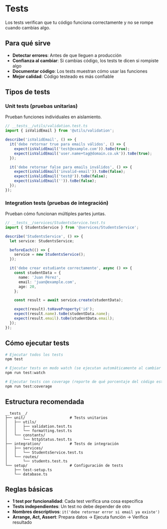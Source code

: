 # Tests

Los tests verifican que tu código funciona correctamente y no se rompe cuando cambias algo.

## Para qué sirve

- **Detectar errores**: Antes de que lleguen a producción
- **Confianza al cambiar**: Si cambias código, los tests te dicen si rompiste algo
- **Documentar código**: Los tests muestran cómo usar las funciones
- **Mejor calidad**: Código testeado es más confiable

## Tipos de tests

### Unit tests (pruebas unitarias)

Prueban funciones individuales en aislamiento.

```typescript
// __tests__/utils/validation.test.ts
import { isValidEmail } from '@utils/validation';

describe('isValidEmail', () => {
  it('debe retornar true para emails válidos', () => {
    expect(isValidEmail('test@example.com')).toBe(true);
    expect(isValidEmail('user.name+tag@domain.co.uk')).toBe(true);
  });

  it('debe retornar false para emails inválidos', () => {
    expect(isValidEmail('invalid-email')).toBe(false);
    expect(isValidEmail('test@')).toBe(false);
    expect(isValidEmail('')).toBe(false);
  });
});
```

### Integration tests (pruebas de integración)

Prueban cómo funcionan múltiples partes juntas.

```typescript
// __tests__/services/StudentsService.test.ts
import { StudentsService } from '@services/StudentsService';

describe('StudentsService', () => {
  let service: StudentsService;

  beforeEach(() => {
    service = new StudentsService();
  });

  it('debe crear estudiante correctamente', async () => {
    const studentData = {
      name: 'Juan Pérez',
      email: 'juan@example.com',
      age: 20,
    };

    const result = await service.create(studentData);

    expect(result).toHaveProperty('id');
    expect(result.name).toBe(studentData.name);
    expect(result.email).toBe(studentData.email);
  });
});
```

## Cómo ejecutar tests

```bash
# Ejecutar todos los tests
npm test

# Ejecutar tests en modo watch (se ejecutan automáticamente al cambiar archivos)
npm run test:watch

# Ejecutar tests con coverage (reporte de qué porcentaje del código está testeado)
npm run test:coverage
```

## Estructura recomendada

```
__tests__/
├── unit/                    # Tests unitarios
│   ├── utils/
│   │   ├── validation.test.ts
│   │   └── formatting.test.ts
│   └── constants/
│       └── httpStatus.test.ts
├── integration/             # Tests de integración
│   ├── services/
│   │   └── StudentsService.test.ts
│   └── routes/
│       └── students.test.ts
└── setup/                   # Configuración de tests
    ├── test-setup.ts
    └── database.ts
```

## Reglas básicas

- **1 test por funcionalidad**: Cada test verifica una cosa específica
- **Tests independientes**: Un test no debe depender de otro
- **Nombres descriptivos**: `it('debe retornar error si email ya existe')`
- **Arrange, Act, Assert**: Prepara datos → Ejecuta función → Verifica resultado
